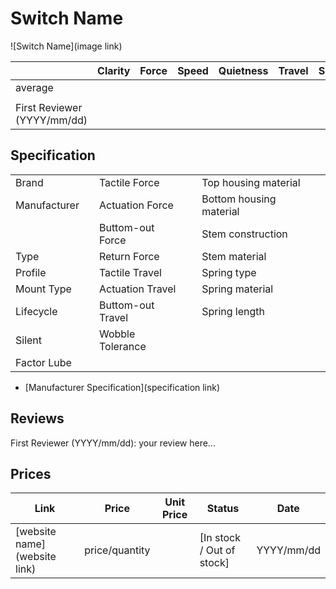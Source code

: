 # Switch Name

![Switch Name](image link)

|                             | Clarity | Force | Speed | Quietness | Travel | Smoothness | Stability | Crispness | Thockiness | Clackiness | Poppiness | RGB | Consistency | Overall |
| --------------------------- | ------- | ----- | ----- | --------- | ------ | ---------- | --------- | --------- | ---------- | ---------- | --------- | --- | ----------- | ------- |
| average                     |         |       |       |           |        |            |           |           |            |            |           |     |             |         |
|                             |         |       |       |           |        |            |           |           |            |            |           |     |             |         |
| First Reviewer (YYYY/mm/dd) |         |       |       |           |        |            |           |           |            |            |           |     |             |         |

## Specification

|              |     |                   |     |                         |     |
| ------------ | --- | ----------------- | --- | ----------------------- | --- |
| Brand        |     | Tactile Force     |     | Top housing material    |     |
| Manufacturer |     | Actuation Force   |     | Bottom housing material |     |
|              |     | Buttom-out Force  |     | Stem construction       |     |
| Type         |     | Return Force      |     | Stem material           |     |
| Profile      |     | Tactile Travel    |     | Spring type             |     |
| Mount Type   |     | Actuation Travel  |     | Spring material         |     |
| Lifecycle    |     | Buttom-out Travel |     | Spring length           |     |
| Silent       |     | Wobble Tolerance  |     |                         |     |
| Factor Lube  |     |                   |     |                         |     |

- [Manufacturer Specification](specification link)

## Reviews

First Reviewer (YYYY/mm/dd):
your review here...

## Prices

| Link                         | Price          | Unit Price | Status                    | Date       |
| ---------------------------- | -------------- | ---------- | ------------------------- | ---------- |
| [website name](website link) | price/quantity |            | [In stock / Out of stock] | YYYY/mm/dd |
